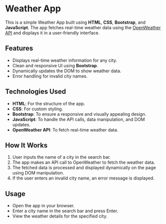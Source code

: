 # Weather App

This is a simple Weather App built using **HTML**, **CSS**, **Bootstrap**, and **JavaScript**. The app fetches real-time weather data using the [OpenWeather API](https://openweathermap.org/api) and displays it in a user-friendly interface.

## Features

- Displays real-time weather information for any city.
- Clean and responsive UI using **Bootstrap**.
- Dynamically updates the DOM to show weather data.
- Error handling for invalid city names.

## Technologies Used

- **HTML**: For the structure of the app.
- **CSS**: For custom styling.
- **Bootstrap**: To ensure a responsive and visually appealing design.
- **JavaScript**: To handle the API calls, data manipulation, and DOM updates.
- **OpenWeather API**: To fetch real-time weather data.

## How It Works

1. User inputs the name of a city in the search bar.
2. The app makes an API call to OpenWeather to fetch the weather data.
3. The fetched data is processed and displayed dynamically on the page using DOM manipulation.
4. If the user enters an invalid city name, an error message is displayed.

## Usage

- Open the app in your browser.
- Enter a city name in the search bar and press Enter.
- View the weather details for the specified city.
